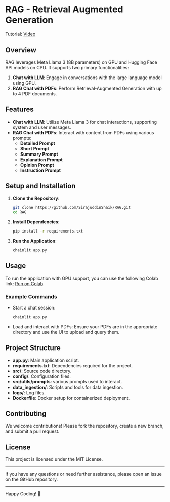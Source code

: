 # RAG - Retrieval Augmented Generation
Tutorial: [Video]([https://www.linkedin.com/posts/shaik-sirajuddin-144484243_ai-machinelearning-rag-activity-7211332250167042048-3s3W?utm_source=share&utm_medium=member_desktop][https://www.linkedin.com/posts/sirajuddin-shaik-_ai-machinelearning-rag-activity-7211332250167042048-DW9P?utm_source=share&utm_medium=member_android])
## Overview

RAG leverages Meta Llama 3 (8B parameters) on GPU and Hugging Face API models on CPU. It supports two primary functionalities:

1. **Chat with LLM**: Engage in conversations with the large language model using GPU.
2. **RAG Chat with PDFs**: Perform Retrieval-Augmented Generation with up to 4 PDF documents.

## Features

- **Chat with LLM**: Utilize Meta Llama 3 for chat interactions, supporting system and user messages.
- **RAG Chat with PDFs**: Interact with content from PDFs using various prompts:
  - **Detailed Prompt**
  - **Short Prompt**
  - **Summary Prompt**
  - **Explanation Prompt**
  - **Opinion Prompt**
  - **Instruction Prompt**

## Setup and Installation

1. **Clone the Repository**:

   ```bash
   git clone https://github.com/SirajuddinShaik/RAG.git
   cd RAG
   ```

2. **Install Dependencies**:

   ```bash
   pip install -r requirements.txt
   ```

3. **Run the Application**:
   ```bash
   chainlit app.py
   ```

## Usage

To run the application with GPU support, you can use the following Colab link:
[Run on Colab](https://colab.research.google.com/drive/1Xgxrw3msyJZrwqJWuEipINv4k7yN2sTE?usp=sharing)

### Example Commands

- Start a chat session:

  ```bash
  chainlit app.py
  ```

- Load and interact with PDFs:
  Ensure your PDFs are in the appropriate directory and use the UI to upload and query them.

## Project Structure

- **app.py**: Main application script.
- **requirements.txt**: Dependencies required for the project.
- **src/**: Source code directory.
- **config/**: Configuration files.
- **src/utils/prompts**: various prompts used to interact.
- **data_ingestion/**: Scripts and tools for data ingestion.
- **logs/**: Log files.
- **Dockerfile**: Docker setup for containerized deployment.

## Contributing

We welcome contributions! Please fork the repository, create a new branch, and submit a pull request.

## License

This project is licensed under the MIT License.

---

If you have any questions or need further assistance, please open an issue on the GitHub repository.

---

Happy Coding! 🚀
